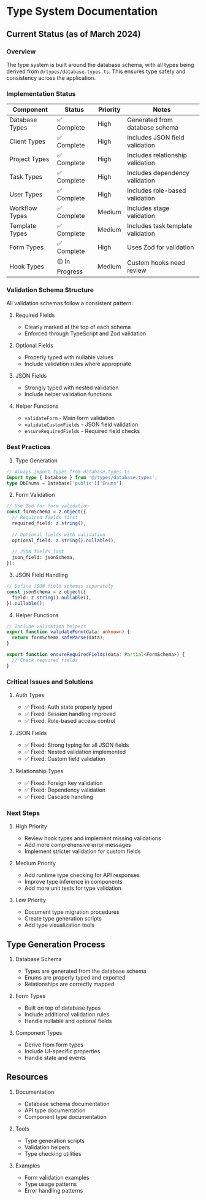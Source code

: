 # Type System Documentation

## Current Status (as of March 2024)

### Overview
The type system is built around the database schema, with all types being derived from `@/types/database.types.ts`. This ensures type safety and consistency across the application.

### Implementation Status

| Component | Status | Priority | Notes |
|-----------|---------|----------|-------|
| Database Types | ✅ Complete | High | Generated from database schema |
| Client Types | ✅ Complete | High | Includes JSON field validation |
| Project Types | ✅ Complete | High | Includes relationship validation |
| Task Types | ✅ Complete | High | Includes dependency validation |
| User Types | ✅ Complete | High | Includes role-based validation |
| Workflow Types | ✅ Complete | Medium | Includes stage validation |
| Template Types | ✅ Complete | Medium | Includes task template validation |
| Form Types | ✅ Complete | High | Uses Zod for validation |
| Hook Types | 🟡 In Progress | Medium | Custom hooks need review |

### Validation Schema Structure
All validation schemas follow a consistent pattern:

1. Required Fields
   - Clearly marked at the top of each schema
   - Enforced through TypeScript and Zod validation

2. Optional Fields
   - Properly typed with nullable values
   - Include validation rules where appropriate

3. JSON Fields
   - Strongly typed with nested validation
   - Include helper validation functions

4. Helper Functions
   - `validateForm` - Main form validation
   - `validateCustomFields` - JSON field validation
   - `ensureRequiredFields` - Required field checks

### Best Practices

1. Type Generation
```typescript
// Always import types from database.types.ts
import type { Database } from '@/types/database.types';
type DbEnums = Database['public']['Enums'];
```

2. Form Validation
```typescript
// Use Zod for form validation
const formSchema = z.object({
  // Required fields first
  required_field: z.string(),
  
  // Optional fields with validation
  optional_field: z.string().nullable(),
  
  // JSON fields last
  json_field: jsonSchema,
});
```

3. JSON Field Handling
```typescript
// Define JSON field schemas separately
const jsonSchema = z.object({
  field: z.string().nullable(),
}).nullable();
```

4. Helper Functions
```typescript
// Include validation helpers
export function validateForm(data: unknown) {
  return formSchema.safeParse(data);
}

export function ensureRequiredFields(data: Partial<FormSchema>) {
  // Check required fields
}
```

### Critical Issues and Solutions

1. Auth Types
   - ✅ Fixed: Auth state properly typed
   - ✅ Fixed: Session handling improved
   - ✅ Fixed: Role-based access control

2. JSON Fields
   - ✅ Fixed: Strong typing for all JSON fields
   - ✅ Fixed: Nested validation implemented
   - ✅ Fixed: Custom field validation

3. Relationship Types
   - ✅ Fixed: Foreign key validation
   - ✅ Fixed: Dependency validation
   - ✅ Fixed: Cascade handling

### Next Steps

1. High Priority
   - Review hook types and implement missing validations
   - Add more comprehensive error messages
   - Implement stricter validation for custom fields

2. Medium Priority
   - Add runtime type checking for API responses
   - Improve type inference in components
   - Add more unit tests for type validation

3. Low Priority
   - Document type migration procedures
   - Create type generation scripts
   - Add type visualization tools

## Type Generation Process

1. Database Schema
   - Types are generated from the database schema
   - Enums are properly typed and exported
   - Relationships are correctly mapped

2. Form Types
   - Built on top of database types
   - Include additional validation rules
   - Handle nullable and optional fields

3. Component Types
   - Derive from form types
   - Include UI-specific properties
   - Handle state and events

## Resources

1. Documentation
   - Database schema documentation
   - API type documentation
   - Component type documentation

2. Tools
   - Type generation scripts
   - Validation helpers
   - Type checking utilities

3. Examples
   - Form validation examples
   - Type usage patterns
   - Error handling patterns 